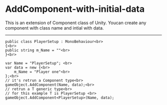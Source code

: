 # AddComponent-with-initial-data
This is an extension of Component class of Unity.
 Youcan create any component with class name and intial with data.

  
  --------------------------------------------
  ```
 public class PlayerSetup : MonoBehaviour<br>
 {<br>
  public string m_Name = ""<br>
  }<br>
  
  var Name = "PlayerSetup"; <br>
  var data = new {<br>
      m_Name = "Player one"<br>
  };<br>
  // it's retrun a Component type<br>
  gameObject.AddComponent(Name, data);<br>
  // retrun a T generic type<br>
  // for this example T is PlayerSetup <br>
  gameObject.AddComponent<PlayerSetup>(Name, data);
```
